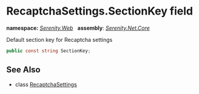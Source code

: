 # RecaptchaSettings.SectionKey field
**namespace:** *[Serenity.Web](../../README.md#serenity.web-namespace)*   **assembly**: *[Serenity.Net.Core](../../README.md)*

Default section key for Recaptcha settings

```csharp
public const string SectionKey;
```

## See Also

* class [RecaptchaSettings](../RecaptchaSettings.md)